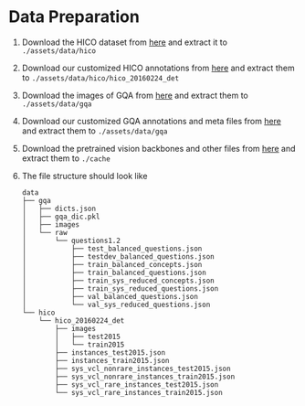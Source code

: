 Data Preparation
===

1. Download the HICO dataset from [here](https://drive.google.com/file/d/1QZcJmGVlF9f4h-XLWe9Gkmnmj2z1gSnk/view) and extract it to `./assets/data/hico`

2. Download our customized HICO annotations from [here](https://drive.google.com/file/d/11RvCM0KIBB4pFw0NuaX6Z6IPvnkrb83H/view?usp=sharing) and extract them to `./assets/data/hico/hico_20160224_det`

3. Download the images of GQA from [here](https://downloads.cs.stanford.edu/nlp/data/gqa/images.zip) and extract them to `./assets/data/gqa`

4. Download our customized GQA annotations and meta files from [here](https://drive.google.com/file/d/1hKlRiikRkfZNB-St4kOzuMdLv8N5xk15/view?usp=sharing) and extract them to `./assets/data/gqa`

5. Download the pretrained vision backbones and other files from [here](https://drive.google.com/file/d/1pxmUxkk5t8Bg_cS_jdaQgugCqYddZInE/view?usp=sharing) and extract them to `./cache`

6. The file structure should look like
    ```plain
    data
    ├── gqa
    │   ├── dicts.json
    │   ├── gqa_dic.pkl
    │   ├── images
    │   └── raw
    │       └── questions1.2
    │           ├── test_balanced_questions.json
    │           ├── testdev_balanced_questions.json
    │           ├── train_balanced_concepts.json
    │           ├── train_balanced_questions.json
    │           ├── train_sys_reduced_concepts.json
    │           ├── train_sys_reduced_questions.json
    │           ├── val_balanced_questions.json
    │           └── val_sys_reduced_questions.json
    └── hico
        └── hico_20160224_det
            ├── images
            │   ├── test2015
            │   └── train2015
            ├── instances_test2015.json
            ├── instances_train2015.json
            ├── sys_vcl_nonrare_instances_test2015.json
            ├── sys_vcl_nonrare_instances_train2015.json
            ├── sys_vcl_rare_instances_test2015.json
            └── sys_vcl_rare_instances_train2015.json
    ```
